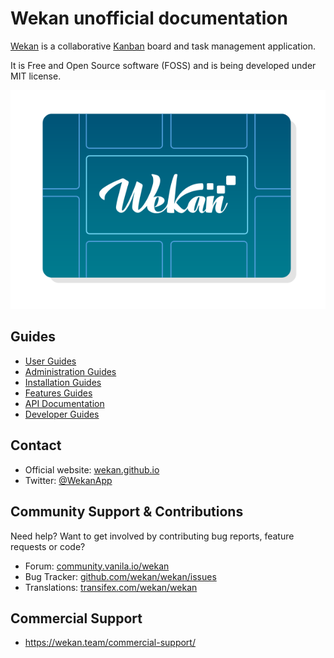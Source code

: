 # Wekan unofficial documentation

[Wekan](https://github.com/wekan/wekan) is a collaborative [Kanban](https://en.wikipedia.org/wiki/Kanban) board and task management application. 

It is Free and Open Source software (FOSS) and is being developed under MIT license.

![Wekan](assets/images/wekan-logo.svg)

## Guides
* [User Guides](user/index.md)
* [Administration Guides](administration/index.md)
* [Installation Guides](installation/index.md)
* [Features Guides](feature/index.md)
* [API Documentation](api/index.md)
* [Developer Guides](build/index.md)


## Contact
* Official website: [wekan.github.io](https://wekan.github.io/)
* Twitter: [@WekanApp](https://twitter.com/WekanApp)

## Community Support & Contributions
Need help? Want to get involved by contributing bug reports, feature requests or code?

* Forum: [community.vanila.io/wekan](https://community.vanila.io/wekan)
* Bug Tracker: [github.com/wekan/wekan/issues](https://github.com/wekan/wekan/issues)
* Translations: [transifex.com/wekan/wekan](https://www.transifex.com/wekan/wekan)

## Commercial Support
* https://wekan.team/commercial-support/
